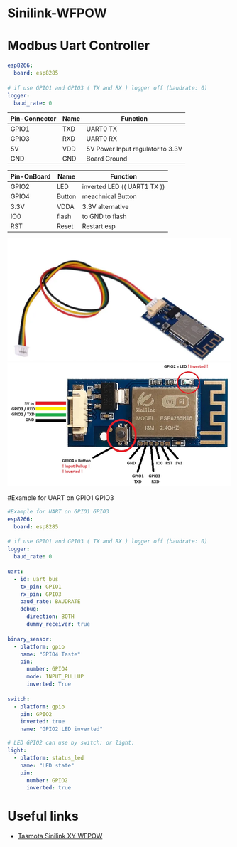 # Sinilink-WFPOW
#  Modbus Uart Controller

```yaml
esp8266:
  board: esp8285

# if use GPIO1 and GPIO3 ( TX and RX ) logger off (baudrate: 0)
logger:
  baud_rate: 0
```


| Pin-Connector   | Name      | Function |
| ----- | --------- | ----------------------------- 
| GPIO1     | TXD       | UART0 TX
| GPIO3     | RXD       | UART0 RX  
| 5V        | VDD       | 5V Power Input regulator to 3.3V                          
| GND       | GND       | Board Ground


| Pin-OnBoard   | Name      | Function |
| ----- | --------- | ----------------------------- 
| GPIO2     | LED       | inverted LED   (( UART1 TX ))            
| GPIO4     | Button    | meachnical Button                      
| 3.3V      | VDDA      | 3.3V alternative                      
| IO0       | flash     | to GND to flash
| RST       | Reset     | Restart esp




![alt text](src/docs/devices/cable.png "Image Hover Text")
![alt text](src/docs/devices/sinilink_XY-WFPOW_pinout.jpg "Image Hover Text")

#Example for UART on GPIO1 GPIO3
```yaml
#Example for UART on GPIO1 GPIO3
esp8266:
  board: esp8285

# if use GPIO1 and GPIO3 ( TX and RX ) logger off (baudrate: 0)
logger:
  baud_rate: 0

uart:
  - id: uart_bus
    tx_pin: GPIO1
    rx_pin: GPIO3
    baud_rate: BAUDRATE
    debug:
      direction: BOTH
      dummy_receiver: true

binary_sensor:
  - platform: gpio
    name: "GPIO4 Taste"
    pin:
      number: GPIO4
      mode: INPUT_PULLUP
      inverted: True
      
switch:
  - platform: gpio
    pin: GPIO2
    inverted: true
    name: "GPIO2 LED inverted"
```
```yaml
# LED GPIO2 can use by switch: or light:
light:
  - platform: status_led
    name: "LED state"
    pin:
      number: GPIO2
      inverted: true
```

# Useful links
*  [Tasmota Sinilink XY-WFPOW](https://templates.blakadder.com/sinilink_XY-WFPOW.html)
  
